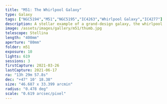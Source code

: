 ```yaml
---
title: "M51: The Whirlpool Galaxy"
type: Galaxy
tags: ["NGC5194","M51","NGC5195","IC4263","Whirlpool Galaxy","IC4277"]
description: A stellar example of a grand-design galaxy, the whirlpool is tugging on its distant companion, the yellow NGC5195, and the resulting tidal forces may be creating new stars.
image: /assets/images/gallery/m51/thumb.jpg
telescope: Stellina
length: "400mm"
aperture: "80mm"
folder: m51
exposure: 10
lights: 619
sessions: 3
firstCapture: 2021-03-26
lastCapture: 2021-06-17
ra: "13h 29m 57.8s"
dec: "+47° 10' 18.38"
size: "46.687 x 33.399 arcmin"
radius: "0.478 deg"
scale: "0.619 arcsec/pixel"
---
```

